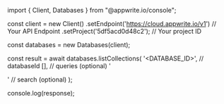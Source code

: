 import { Client, Databases } from "@appwrite.io/console";

const client = new Client()
    .setEndpoint('https://cloud.appwrite.io/v1') // Your API Endpoint
    .setProject('5df5acd0d48c2'); // Your project ID

const databases = new Databases(client);

const result = await databases.listCollections(
    '<DATABASE_ID>', // databaseId
    [], // queries (optional)
    '<SEARCH>' // search (optional)
);

console.log(response);
